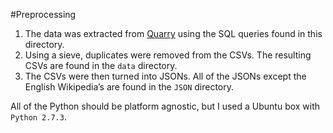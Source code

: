 #Preprocessing
1. The data was extracted from [Quarry](http://quarry.wmflabs.org/) using the SQL queries found in this directory.
2. Using a sieve, duplicates were removed from the CSVs. The resulting CSVs are found in the `data` directory.
3. The CSVs were then turned into JSONs. All of the JSONs except the English Wikipedia’s are found in the `JSON` directory.

All of the Python should be platform agnostic, but I used a Ubuntu box with `Python 2.7.3`.
